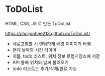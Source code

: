 # ToDoList
HTML, CSS, JS 로 만든 ToDoList

https://choijoohee213.github.io/ToDoList/

- 새로고침할 시 랜덤하게 배경 이미지가 바뀜
- 현재 날짜와 시간 타이머
- 이름, todo 리스트, 위치 정보 로컬저장소에 저장
- API 통해 위치와 날씨 불러오기
- todo 리스트는 추가/삭제/완료 가능
